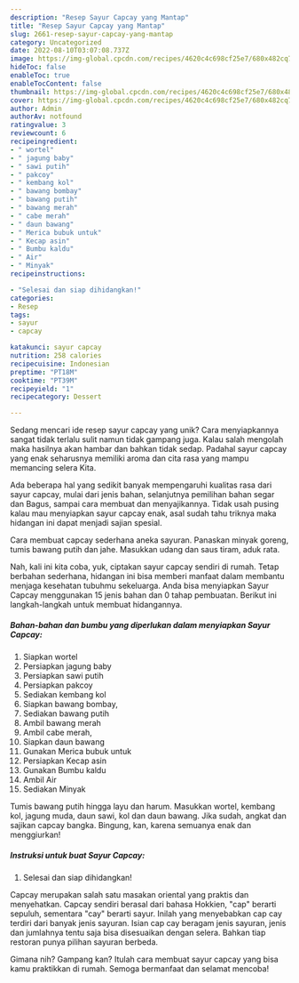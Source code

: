 ```yaml
---
description: "Resep Sayur Capcay yang Mantap"
title: "Resep Sayur Capcay yang Mantap"
slug: 2661-resep-sayur-capcay-yang-mantap
category: Uncategorized
date: 2022-08-10T03:07:08.737Z
image: https://img-global.cpcdn.com/recipes/4620c4c698cf25e7/680x482cq70/sayur-capcay-foto-resep-utama.jpg
hideToc: false
enableToc: true
enableTocContent: false
thumbnail: https://img-global.cpcdn.com/recipes/4620c4c698cf25e7/680x482cq70/sayur-capcay-foto-resep-utama.jpg
cover: https://img-global.cpcdn.com/recipes/4620c4c698cf25e7/680x482cq70/sayur-capcay-foto-resep-utama.jpg
author: Admin
authorAv: notfound
ratingvalue: 3
reviewcount: 6
recipeingredient:
- " wortel"
- " jagung baby"
- " sawi putih"
- " pakcoy"
- " kembang kol"
- " bawang bombay"
- " bawang putih"
- " bawang merah"
- " cabe merah"
- " daun bawang"
- " Merica bubuk untuk"
- " Kecap asin"
- " Bumbu kaldu"
- " Air"
- " Minyak"
recipeinstructions:

- "Selesai dan siap dihidangkan!"
categories:
- Resep
tags:
- sayur
- capcay

katakunci: sayur capcay 
nutrition: 258 calories
recipecuisine: Indonesian
preptime: "PT18M"
cooktime: "PT39M"
recipeyield: "1"
recipecategory: Dessert

---
```





Sedang mencari ide resep sayur capcay yang unik? Cara menyiapkannya sangat tidak terlalu sulit namun tidak gampang juga. Kalau salah mengolah maka hasilnya akan hambar dan bahkan tidak sedap. Padahal sayur capcay yang enak seharusnya memiliki aroma dan cita rasa yang mampu memancing selera Kita.





Ada beberapa hal yang sedikit banyak mempengaruhi kualitas rasa dari sayur capcay, mulai dari jenis bahan, selanjutnya pemilihan bahan segar dan Bagus, sampai cara membuat dan menyajikannya. Tidak usah pusing kalau mau menyiapkan sayur capcay enak,      asal sudah tahu triknya maka hidangan ini dapat menjadi sajian spesial.














Cara membuat capcay sederhana aneka sayuran. Panaskan minyak goreng, tumis bawang putih dan jahe. Masukkan udang dan saus tiram, aduk rata.






Nah, kali ini kita coba, yuk, ciptakan sayur capcay sendiri di rumah. Tetap berbahan sederhana, hidangan ini bisa memberi manfaat dalam membantu menjaga kesehatan tubuhmu sekeluarga. Anda bisa menyiapkan Sayur Capcay menggunakan 15 jenis bahan dan 0 tahap pembuatan. Berikut ini langkah-langkah untuk membuat hidangannya.

<!--inarticleads1-->

##### Bahan-bahan dan bumbu yang diperlukan dalam menyiapkan Sayur Capcay:

1. Siapkan  wortel
1. Persiapkan  jagung baby
1. Persiapkan  sawi putih
1. Persiapkan  pakcoy
1. Sediakan  kembang kol
1. Siapkan  bawang bombay,
1. Sediakan  bawang putih
1. Ambil  bawang merah
1. Ambil  cabe merah,
1. Siapkan  daun bawang
1. Gunakan  Merica bubuk untuk
1. Persiapkan  Kecap asin
1. Gunakan  Bumbu kaldu
1. Ambil  Air
1. Sediakan  Minyak


Tumis bawang putih hingga layu dan harum. Masukkan wortel, kembang kol, jagung muda, daun sawi, kol dan daun bawang. Jika sudah, angkat dan sajikan capcay bangka. Bingung, kan, karena semuanya enak dan menggiurkan! 

<!--inarticleads2-->

##### Instruksi untuk buat Sayur Capcay:


1. Selesai dan siap dihidangkan!

Capcay merupakan salah satu masakan oriental yang praktis dan menyehatkan. Capcay sendiri berasal dari bahasa Hokkien, &#34;cap&#34; berarti sepuluh, sementara &#34;cay&#34; berarti sayur. Inilah yang menyebabkan cap cay terdiri dari banyak jenis sayuran. Isian cap cay beragam jenis sayuran, jenis dan jumlahnya tentu saja bisa disesuaikan dengan selera. Bahkan tiap restoran punya pilihan sayuran berbeda. 

Gimana nih? Gampang kan? Itulah cara membuat sayur capcay yang bisa kamu praktikkan di rumah. Semoga bermanfaat dan selamat mencoba!

